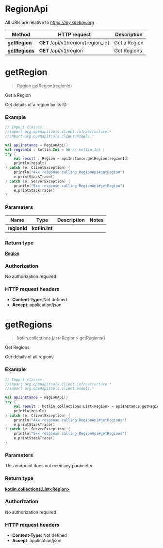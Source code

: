 # RegionApi

All URIs are relative to *https://my.sitebay.org*

Method | HTTP request | Description
------------- | ------------- | -------------
[**getRegion**](RegionApi.md#getRegion) | **GET** /api/v1/region/{region_id} | Get a Region
[**getRegions**](RegionApi.md#getRegions) | **GET** /api/v1/region | Get Regions


<a name="getRegion"></a>
# **getRegion**
> Region getRegion(regionId)

Get a Region

Get details of a region by its ID

### Example
```kotlin
// Import classes:
//import org.openapitools.client.infrastructure.*
//import org.openapitools.client.models.*

val apiInstance = RegionApi()
val regionId : kotlin.Int = 56 // kotlin.Int | 
try {
    val result : Region = apiInstance.getRegion(regionId)
    println(result)
} catch (e: ClientException) {
    println("4xx response calling RegionApi#getRegion")
    e.printStackTrace()
} catch (e: ServerException) {
    println("5xx response calling RegionApi#getRegion")
    e.printStackTrace()
}
```

### Parameters

Name | Type | Description  | Notes
------------- | ------------- | ------------- | -------------
 **regionId** | **kotlin.Int**|  |

### Return type

[**Region**](Region.md)

### Authorization

No authorization required

### HTTP request headers

 - **Content-Type**: Not defined
 - **Accept**: application/json

<a name="getRegions"></a>
# **getRegions**
> kotlin.collections.List&lt;Region&gt; getRegions()

Get Regions

Get details of all regions

### Example
```kotlin
// Import classes:
//import org.openapitools.client.infrastructure.*
//import org.openapitools.client.models.*

val apiInstance = RegionApi()
try {
    val result : kotlin.collections.List<Region> = apiInstance.getRegions()
    println(result)
} catch (e: ClientException) {
    println("4xx response calling RegionApi#getRegions")
    e.printStackTrace()
} catch (e: ServerException) {
    println("5xx response calling RegionApi#getRegions")
    e.printStackTrace()
}
```

### Parameters
This endpoint does not need any parameter.

### Return type

[**kotlin.collections.List&lt;Region&gt;**](Region.md)

### Authorization

No authorization required

### HTTP request headers

 - **Content-Type**: Not defined
 - **Accept**: application/json

